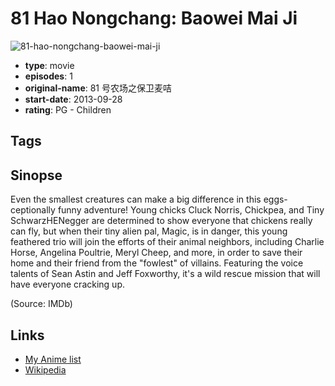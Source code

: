 # 81 Hao Nongchang: Baowei Mai Ji

![81-hao-nongchang-baowei-mai-ji](https://cdn.myanimelist.net/images/anime/1147/115595.jpg)

-   **type**: movie
-   **episodes**: 1
-   **original-name**: 81 号农场之保卫麦咭
-   **start-date**: 2013-09-28
-   **rating**: PG - Children

## Tags

## Sinopse

Even the smallest creatures can make a big difference in this eggs-ceptionally funny adventure! Young chicks Cluck Norris, Chickpea, and Tiny SchwarzHENegger are determined to show everyone that chickens really can fly, but when their tiny alien pal, Magic, is in danger, this young feathered trio will join the efforts of their animal neighbors, including Charlie Horse, Angelina Poultrie, Meryl Cheep, and more, in order to save their home and their friend from the "fowlest" of villains. Featuring the voice talents of Sean Astin and Jeff Foxworthy, it's a wild rescue mission that will have everyone cracking up.

(Source: IMDb)

## Links

-   [My Anime list](https://myanimelist.net/anime/49133/81_Hao_Nongchang__Baowei_Mai_Ji)
-   [Wikipedia](https://baike.baidu.com/item/81%E5%8F%B7%E5%86%9C%E5%9C%BA%E4%B9%8B%E4%BF%9D%E5%8D%AB%E9%BA%A6%E5%92%AD)

